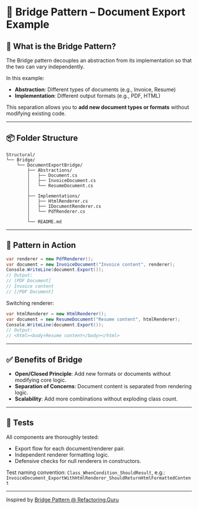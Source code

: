 ﻿# 🧩 Bridge Pattern – Document Export Example

## 🧠 What is the Bridge Pattern?

The Bridge pattern decouples an abstraction from its implementation so that the two can vary independently.

In this example:

- **Abstraction**: Different types of documents (e.g., Invoice, Resume)
- **Implementation**: Different output formats (e.g., PDF, HTML)

This separation allows you to **add new document types or formats** without modifying existing code.

---

## 📦 Folder Structure

```
Structural/
└── Bridge/
    └── DocumentExportBridge/
        ├── Abstractions/
        │   ├── Document.cs
        │   ├── InvoiceDocument.cs
        │   └── ResumeDocument.cs
        │
        ├── Implementations/
        │   ├── HtmlRenderer.cs
        │   ├── IDocumentRenderer.cs
        │   └── PdfRenderer.cs
        │
        └── README.md

```

---

## 📄 Pattern in Action

```csharp
var renderer = new PdfRenderer();
var document = new InvoiceDocument("Invoice content", renderer);
Console.WriteLine(document.Export());
// Output:
// [PDF Document]
// Invoice content
// [/PDF Document]
```

Switching renderer:

```csharp
var htmlRenderer = new HtmlRenderer();
var document = new ResumeDocument("Resume content", htmlRenderer);
Console.WriteLine(document.Export());
// Output:
// <html><body>Resume content</body></html>
```

---

## ✅ Benefits of Bridge

- **Open/Closed Principle**: Add new formats or documents without modifying core logic.
- **Separation of Concerns**: Document content is separated from rendering logic.
- **Scalability**: Add more combinations without exploding class count.

---

## 🧪 Tests

All components are thoroughly tested:

- Export flow for each document/renderer pair.
- Independent renderer formatting logic.
- Defensive checks for null renderers in constructors.

Test naming convention: `Class_WhenCondition_ShouldResult`, e.g.:  
`InvoiceDocument_ExportWithHtmlRenderer_ShouldReturnHtmlFormattedContent`

---


Inspired by [Bridge Pattern @ Refactoring.Guru](https://refactoring.guru/design-patterns/bridge)